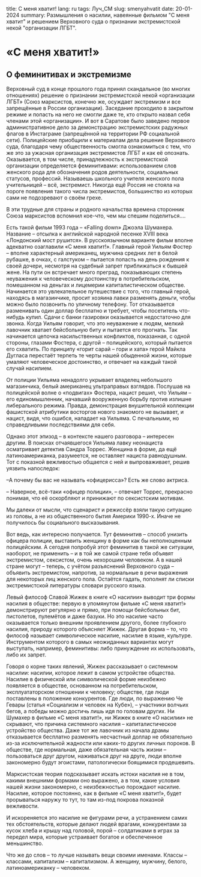 title: С меня хватит!
lang: ru
tags: Луч_СМ
slug: smenyahvatit
date: 20-01-2024
summary: Размышления о насилии, навеянные фильмом "С меня хватит" и решением Верховного суда о признании экстремистской некой "организации ЛГБТ".

# «С меня хватит!»

## О феминитивах и экстремизме

Верховный суд в конце прошлого года принял скандальное (во многих отношениях) решение о признании экстремистской некой «организации ЛГБТ» (Союз марксистов, конечно же, осуждает экстремизм и все запрещённые в России организации). Заседание проходило в закрытом режиме и попасть на него не смогли даже те, кто открыто назвал себя членами этой «организации». И вот в Саратове было заведено первое административное дело за демонстрацию экстремистских радужных флагов в Инстаграме (запрещённой на территории РФ социальной сети). Полицейские приобщили к материалам дела решение Верховного суда, благодаря чему общественность смогла ознакомиться с тем, что же это за ужасная организация экстремистов ЛГБТ и как её опознать. Оказывается, в том числе, принадлежность к экстремистской организации определяется феминитивами: использованием слов женского рода для обозначения родов деятельности, социальных статусов, профессий. Называешь школьного учителя женского пола учительницей – всё, экстремист. Никогда ещё Россия не стояла на пороге появления такого числа экстремистов, большинство из которых сами не подозревают о своём грехе.

В эти трудные для страны и родного начальства времена сторонник Союза марксистов вспомнил кое-что, чем мы спешим поделиться….

Есть такой фильм 1993 года – «Falling down» Джоэла Шумахера. Название – отсылка к английской народной песенке XVIII века «Лондонский мост рушится». В русскоязычном варианте фильм вполне адекватно озаглавили «С меня хватит!». Главный герой Уильям Фостер – вполне характерный американец, мужчина средних лет в белой рубашке, в очках, с галстуком – пытается попасть на день рождения к своей дочери, несмотря на судебный запрет приближаться к бывшей жене. На пути он встречает много преград, показывающих степень неуважения к человеческому достоинству в потребительском, помешанном на деньгах и лицемерии капиталистическом обществе. Начинается это увлекательное путешествие с того, что главный герой, находясь в магазинчике, просит хозяина лавки разменять деньги, чтобы можно было позвонить по уличному телефону. Тот отказывается разменивать один доллар бесплатно и требует, чтобы посетитель что-нибудь купил. Сдачи с банки газировки оказывается недостаточно для звонка. Когда Уильям говорит, что это неуважение к людям, мелкий лавочник хватает бейсбольную биту и пытается его прогнать. Так начинается цепочка насильственных конфликтов, показанная, с одной стороны, глазами Фостера, с другой – полицейского, который пытается его схватить. По принципу «горит сарай – гори и хата» герой Майкла Дугласа перестаёт терпеть те черты нашей обыденной жизни, которые умаляют человеческое достоинство, и отвечает на каждый такой случай насилием.

От полиции Уильяма ненадолго укрывает владелец небольшого магазинчика, белый американец ультраправых взглядов. Послушав на полицейской волне о «подвигах» Фостера, нацист решил, что Уильям – его единомышленник, начавший вооруженную борьбу против излишне либерального режима. Правда, демонстрация внушительной коллекции фашистской атрибутики восторгов нового знакомого не вызывает, и нацист, видя, что ошибся, нападает на Уильяма. С печальными, но справедливыми последствиями для себя.

Однако этот эпизод – в контексте нашего разговора – интересен другим. В поисках отчаявшегося Уильяма лавку неонациста осматривает детектив Сандра Торрес. Женщина в форме, да ещё латиноамериканка, разумеется, не оставляет нациста равнодушным. Тот с показной вежливостью общается с ней и выпроваживает, решив уязвить напоследок:

–А почему бы вас не называть «офицерисса»? Есть же слово актриса.

– Наверное, всё-таки «офицер полиции», – отвечает Торрес, прекрасно понимая, что её оскорбляют и принижают по сексистским мотивам.

Мы далеки от мысли, что сценарист и режиссёр взяли такую ситуацию из головы, а не из общественного бытия Америки 1990-х. Иначе не получилось бы социального высказывания.

Вот ведь, как интересно получается. Тут феминитив – способ унизить офицера полиции, выставить женщину в форме как бы неполноценным полицейским. А сегодня попробуй этот феминитив в такой же ситуации, наоборот, не применить – и в той же самой стране тебя объявят экстремистом, сексистом, очень нехорошим человеком. А в нашей стране могут – теперь, с учётом разъяснений Верховного суда – объявить экстремистом, напротив, за нормальные в речи выражения для некоторых лиц женского пола. Остаётся гадать, пополнят ли списки экстремистской литературы словари русского языка.

Левый философ Славой Жижек в книге «О насилии» выводит три формы насилия в обществе: первую в упомянутом фильме «С меня хватит!» демонстрируют регулярно и прямо, при помощи бейсбольных бит, пистолетов, пулемётов и даже базуки. Но это насилие часто оказывается только внешним проявлением другого, более глубокого насилия, природу которого объясняет Жижек. Другая форма – то, что философ называет символическое насилие, насилие в языке, культуре. Инструментом которого в самых неожиданных вариантах могут выступать, например, феминитивы: либо принуждение их использовать, либо их запрет.

Говоря о корне таких явлений, Жижек рассказывает о системном насилии: насилии, которое лежит в самом устройстве общества. Насилие в физической или символической форме неизбежно появляется в обществе, основанном на потребительском, эксплуататорском отношении к человеку; обществе, где люди поставлены в положение конкурентов. Где люди, по выражению Че Гевары (статья «Социализм и человек на Кубе»), – участники волчьих бегов, а победы можно достичь лишь идя по головам других. Ни Шумахер в фильме «С меня хватит!», ни Жижек в книге «О насилии» не скрывают, что причина системного насилия – капиталистическое устройство общества. Даже тот же лавочник из начала драмы отказывается бесплатно разменять несчастный доллар не обязательно из-за исключительной жадности или каких-то других личных пороков. В обществе, где нормальная, даже обязательная часть жизни – пользоваться друг другом, наживаться друг на друге, люди вполне закономерно будут эгоистами, патологически боящимися продешевить.

Марксистская теория подсказывает искать истоки насилия не в том, какими внешними формами оно выражено, а в том, какие условия нашей жизни закономерно, с неизбежностью порождают насилие. Насилие, которое постоянно, как в фильме «С меня хватит!», будет прорываться наружу то тут, то там из-под покрова показной вежливости.

И искореняется это насилие не фигурами речи, а устранением самих тех обстоятельств, которые делают людей врагами, конкурентами за кусок хлеба и крышу над головой, порой – солдатиками в играх за передел мира, которые устраивает богатое и обеспеченное меньшинство.

Что же до слов – то лучше называть вещи своими именами. Классы – классами, капитализм – капитализмом. А женщину, мужчину, белого, латиноамериканку – человеком. 